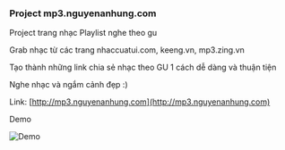 ### Project mp3.nguyenanhung.com

Project trang nhạc Playlist nghe theo gu

Grab nhạc từ các trang nhaccuatui.com, keeng.vn, mp3.zing.vn

Tạo thành những link chia sẻ nhạc theo GU 1 cách dễ dàng và thuận tiện

Nghe nhạc và ngắm cảnh đẹp :)

Link: [http://mp3.nguyenanhung.com](http://mp3.nguyenanhung.com)

Demo

![Demo](https://i.imgur.com/xkilOSe.jpg)
